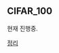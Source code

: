 ## CIFAR_100

현재 진행중.

[정리](https://www.notion.so/Image-Classification-on-CIFAR-100-22-11-07-11-18-18d18862db0b49c1bdaaf18ac7fadf08)
